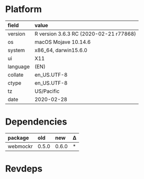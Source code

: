 # Platform

|field    |value                                  |
|:--------|:--------------------------------------|
|version  |R version 3.6.3 RC (2020-02-21 r77868) |
|os       |macOS Mojave 10.14.6                   |
|system   |x86_64, darwin15.6.0                   |
|ui       |X11                                    |
|language |(EN)                                   |
|collate  |en_US.UTF-8                            |
|ctype    |en_US.UTF-8                            |
|tz       |US/Pacific                             |
|date     |2020-02-28                             |

# Dependencies

|package  |old   |new   |Δ  |
|:--------|:-----|:-----|:--|
|webmockr |0.5.0 |0.6.0 |*  |

# Revdeps

